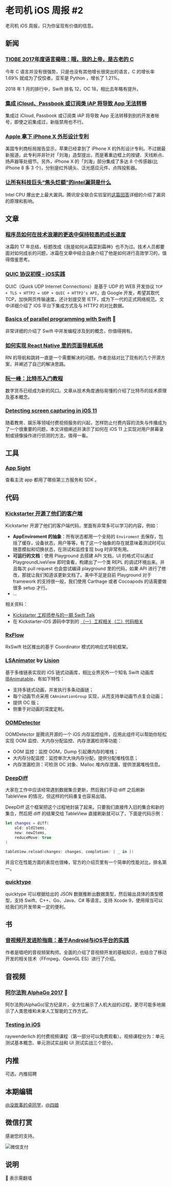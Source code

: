 # 老司机 iOS 周报 #2

老司机 iOS 周报，只为你呈现有价值的信息。

## 新闻

### [TIOBE 2017年度语言揭晓：哦，我的上帝，是古老的 C](https://www.tiobe.com/tiobe-index/)

今年 C 语言并没有很强势，只是也没有其他增长很突出的语言，C 的增长率 1.69% 就成为了佼佼者。亚军是 Python ，增长了 1.21%。

2018 年 1 月的排行中，Swift 排名 12，OC 18，相比去年略有提升。

### [集成 iCloud、Passbook 或订阅类 iAP 将导致 App 无法转移](https://developer.apple.com/library/content/documentation/LanguagesUtilities/Conceptual/iTunesConnect_Guide/Chapters/TransferringAndDeletingApps.html)

集成过 iCloud, Passbook 或订阅类 iAP 将导致 App 无法转移到别的开发者帐号，即使之前集成过，新版禁用也不行。

### [Apple 拿下 iPhone X 外形设计专利](http://www.patentlyapple.com/patently-apple/2018/01/apple-wins-patent-for-iphone-x-design-and-carplay-with-turn-by-turn-navigation.html)

美国专利商标局报告显示，苹果已经拿到了 iPhone X 的外形设计专利。不过据最新报道，此专利并非针对「刘海」造型提出，而是著重边框上的按键、天线断点、扬声器等处细节。另外，iPhone X 的「刘海」部分集成了多达 8 个传感器(比 iPhone 8 多 3 个)，分别是红外镜头、泛光感应元件、点阵投影器。

### [让所有科技巨头“焦头烂额”的intel漏洞是什么](https://zhuanlan.zhihu.com/p/32679604)

Intel CPU 爆出史上最大漏洞。腾讯安全联合实验室的[这篇回答](https://www.zhihu.com/question/265012502/answer/290018306)详细的介绍了漏洞的原理和影响。

## 文章

### [程序员如何在技术浪潮的更迭中保持较高的成长速度 ](https://juejin.im/post/5a4e296e51882573315c2917)

冰霜的 17 年总结，标题改成《我是如何从霜菜到霜神》也不为过。技术人员都要面对如何成长的问题，冰霜在文章中结合自身介绍了他是如何进行高效学习的，值得借鉴思考。

### [QUIC 协议初探 - iOS实践](https://mp.weixin.qq.com/s/NbewZ1NU49qSjIcdFrpotw)

QUIC（Quick UDP Internet Connections）是基于 UDP 的 WEB 开发协议 `TCP + TLS + HTTP2 = UDP + QUIC + HTTP2’s API`，由 Google 开发，希望其取代 TCP，加快网页传输速度。还计划提交至 IETF，成为下一代的正式网络规范。文中详细介绍了 iOS 平台下集成方式及与 HTTP2 的对比数据。

### [Basics of parallel programming with Swift](https://medium.com/flawless-app-stories/basics-of-parallel-programming-with-swift-93fee8425287) 🚧

非常详细的介绍了 Swift 中并发编程涉及到的概念，你值得拥有。

### [如何实现 React Native 里的页面导航系统](http://tech.glowing.com/cn/all-about-routing-and-navigation-in-react-native/)

RN 的导航和跳转一直是一个需要解决的问题。作者总结对比了现有的几个开源方案，并阐述了自己的解决思路。

### [阮一峰：比特币入门教程](http://www.ruanyifeng.com/blog/2018/01/bitcoin-tutorial.html)

数字货币已经成为新的风口。文章从技术角度通俗易懂的介绍了比特币的技术原理及基本概念。

### [Detecting screen capturing in iOS 11](https://medium.com/@abhimuralidharan/detecting-screen-capturing-in-ios-11-cca15881c785)

随着教育、娱乐等领域付费视频服务的兴起，怎样防止付费内容的流失与传播成为了一个很重要的问题，本文详细阐述并演示了如何在 iOS 11 上实现对用户屏幕录制或镜像操作进行侦测的方法，值得一看。

## 工具

### [App Sight](https://www.appsight.io)

查看主流 app 都用了哪些第三方服务和 SDK 。

## 代码

### [Kickstarter 开源了他们的客户端](https://github.com/kickstarter/ios-oss)
 
Kickstarter 开源了他们的客户端代码，里面有非常多可以学习的内容，例如：

- **AppEnviroment 的抽象**：所有状态都用一个全局的 `Enviroment` 去保存，包括了缓存，设备状态，用户等等，有了这一个抽象的存在就意味着测试时可以随意模拟和切换状态，在测试和监控复现 bug 时非常有用。
- **可运行的文档**：使用 Playground 去搭建 API 文档，UI 的格式可以通过 PlaygroundLiveView 即时查看，构建出了一个类 REPL 的调试环境出来。并且每次 pull request 也会尝试编译 playground 里的代码，如果 API 进行了修改，那就让我们知道该更新文档了。美中不足是目前 Playground 对于 framework 的支持很一般，我们使用 Carthage 或者 Cocoapods 的话需要做很多 setup 才行。
- ...

相关资料：
- [Kickstarter 工程师参与的一期 Swift Talk](https://talk.objc.io/episodes/S01E47-view-models-at-kickstarter)
- 在 Kickstarter-iOS 源码中学到的 [（一）工程相关](https://zhaoxinyu.me/2017-07-08-ios-oss-1/)[（二）代码相关](https://zhaoxinyu.me/2017-07-09-ios-oss-2/)

### [RxFlow](https://github.com/RxSwiftCommunity/RxFlow)

RxSwift 社区推出的基于 Coordinator 模式的响应式导航框架。

### [LSAnimator](https://github.com/Lision/LSAnimator) by [Lision](https://weibo.com/u/5071795354)

基于多维链表实现的 iOS 链式动画库，相比业界另外一个知名 Swift 动画库 [IBAnimatable](https://github.com/IBAnimatable/IBAnimatable)，有如下特性：

- 支持多链式动画，并发执行多条动画链；
- 每个动画节点采用 `CAAnimationGroup` 实现，从而支持单动画节点复合动画；
- 提供 OC 版；
- 侧重于对动画的深度定制。

### [OOMDetector](https://github.com/Tencent/OOMDetector)

OOMDetector 是腾讯开源的一个 iOS 内存监控组件，应用此组件可以帮助你轻松实现 OOM 监控、大内存分配监控、内存泄漏检测等功能：

- OOM 监控：监控 OOM，Dump 引起爆内存的堆栈；
- 大内存分配监控：监控单次大块内存分配，提供分配堆栈信息；
- 内存泄漏检测：可检测 OC 对象、Malloc 堆内存泄漏，提供泄漏堆栈信息。

### [DeepDiff](https://github.com/onmyway133/DeepDiff)

大家在工作中应该经常遇到数据集合更新，然后我们手动 diff 之后刷新 TableView 的情况，但这样的代码重复也容易出错。

DeepDiff 这个框架把这个过程地封装了起来。只要我们直接传入旧的集合和新的集合，然后把 diff 的结果交给 TableView 直接刷新就可以了，下面是代码示例：

```swift
let changes = diff(
    old: oldItems, 
    new: newItems, 
    reduceMove: true
)

tableView.reload(changes: changes, completion: { _ in })
```

并且它在性能方面的表现也很棒，官方的介绍页里有一个简单的性能对比，排名第一。

### [quicktype](https://github.com/quicktype/quicktype-xcode)

quicktype 可以根据给出的 JSON 数据推断出数据类型，然后输出具体的类型模型，支持 Swift、C++、Go、Java、C# 等语言。支持 Xcode 9，使用得当可以给我们的开发带来一定的便利。

## 书

### [音视频开发进阶指南：基于Android与iOS平台的实践](https://www.amazon.cn/gp/product/B078PFKS38)

作者是唱吧的音视频架构师。全面的介绍了音视频开发的基础知识，也结合了移动开发的相关技术（FFmpeg、OpenGL ES）进行了介绍。

## 音视频

### [阿尔法狗 AlphaGo 2017](https://www.youtube.com/watch?v=9UewW8sF4gs) 🚧 

阿尔法狗(AlphaGo)官方纪录片，全方位展示了人机大战的过程，更尽可能多地揭示了人类思维和未来人工智能的工作方式。

### [Testing in iOS](https://videos.raywenderlich.com/courses/105-testing-in-ios/lessons/1?_ga=2.95277404.1190247701.1515328410-485821952.1502437076)

raywenderlich 的付费视频课程（第一部分可以免费观看）。视频课程分为：单元测试基本概念、单元测试实战和 UI 测试实战三个部分。

## 内推

可选，内推招聘

## 本期编辑

[@没故事的卓同学](https://weibo.com/1926303682/profile)，[@四娘](https://kemchenj.github.io)

## 微信打赏

感谢您的支持。

![微信支付](https://github.com/SwiftOldDriver/iOS-Weekly/blob/master/assets/payment.jpeg)

## 说明

🚧 表示需翻墙

